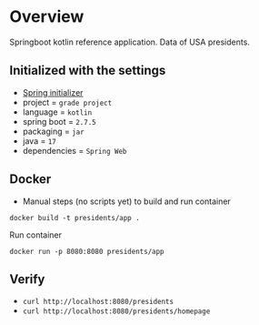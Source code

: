 # Overview

Springboot kotlin reference application. Data of USA presidents.

## Initialized with the settings

- [Spring initializer](https://start.spring.io)
- project = `grade project`
- language = `kotlin`
- spring boot = `2.7.5`
- packaging = `jar`
- java = `17`
- dependencies = `Spring Web`

## Docker

- Manual steps (no scripts yet) to build and run container

`docker build -t presidents/app .`

Run container

`docker run -p 8080:8080 presidents/app`

## Verify

- `curl http://localhost:8080/presidents`
- `curl http://localhost:8080/presidents/homepage`
